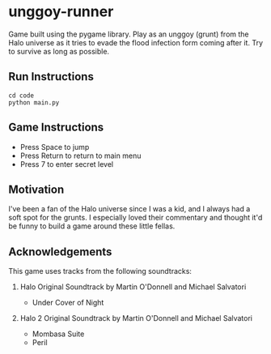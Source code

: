 # unggoy-runner

Game built using the pygame library. Play as an unggoy (grunt) from the Halo universe as it tries to evade the flood infection form coming after it. Try to survive as long as possible.

## Run Instructions

```
cd code
python main.py
```

## Game Instructions

+ Press Space to jump
+ Press Return to return to main menu
+ Press 7 to enter secret level

## Motivation
I've been a fan of the Halo universe since I was a kid, and I always had a soft spot for the grunts. I especially loved their commentary and thought it'd be funny to build a game around these little fellas.

## Acknowledgements

This game uses tracks from the following soundtracks:

1. Halo Original Soundtrack by Martin O'Donnell and Michael Salvatori    

    + Under Cover of Night

2. Halo 2 Original Soundtrack by Martin O'Donnell and Michael Salvatori
    
    + Mombasa Suite
    + Peril


